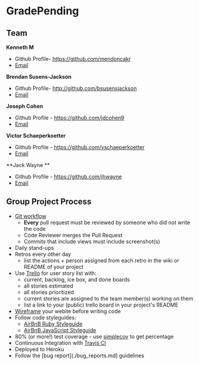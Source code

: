 # GradePending

## Team
**Kenneth M**
- Github Profile- https://github.com/mendoncakr
- [Email](mendonca.kr@gmail.com)

**Brendan Susens-Jackson**
- Github Profile- http://github.com/bsusensjackson
- [Email](bsusensjackson@gmail.com)

**Joseph Cohen**
- Github Profile - https://github.com/jdcohen9
- [Email](jdcohen9@gmail.com)

**Victor Schaeperkoetter**
- Github Profile - https://github.com/vschaeperkoetter
- [Email](victor.schaeperkoetter@yahoo.com)

**Jack Wayne **
- Github Profile - https://github.com/jhwayne
- [Email](jhwayne@umich.edu)


## Group Project Process
* [Git workflow](./git-workflow.md)
	* **Every** pull request must be reviewed by someone who did not write the code
	* Code Reviewer merges the Pull Request
	* Commits that include views must include screenshot(s)
* Daily stand-ups
* Retros every other day
	* list the actions + person assigned from each retro in the wiki or README of your project
* Use [Trello](https://trello.com/b/BblBjXGZ/restaraunt-data) for user story list with:
	* current, backlog, ice box, and done boards
	* all stories estimated
	* all stories prioritized
	* current stories are assigned to the team member(s) working on them
	* list a link to your (public) trello board in your project's README
* [Wireframe](./wireframing.md) your webite before writing code
* Follow code styleguides:
	* [AirBnB Ruby Styleguide](https://github.com/airbnb/ruby)
	* [AirBnB JavaScript Styleguide](https://github.com/airbnb/javascript)
* 80% (or more!) test coverage - use [simplecov](https://www.ruby-toolbox.com/projects/simplecov) to get percentage
* Continuous Integration with [Travis CI](https://travis-ci.org/)
* Deployed to Heroku
* Follow the [bug report](./bug_reports.md] guidelines
